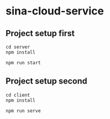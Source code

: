 # sina-cloud-service

## Project setup first
```
cd server
npm install

npm run start
```

## Project setup second
```
cd client
npm install

npm run serve
```
